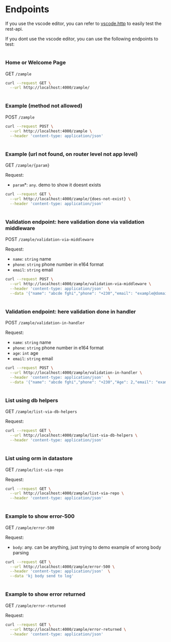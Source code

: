 # Endpoints
If you use the vscode editor, you can refer to [vscode.http](/vscode.http) to easily test the rest-api.

If you dont use the vscode editor, you can use the following endpoints to test:



#
###  Home or Welcome Page
GET `/zample`

```bash
curl --request GET \
  --url http://localhost:4000/zample/ 
```

#
###  Example (method not allowed)
POST `/zample`


```bash
curl --request POST \
  --url http://localhost:4000/zample \
  --header 'content-type: application/json' 
```


#
###  Example (url not found, on router level not app level)
GET `/zample/{param}`


Request:
- `param`*: `any`. demo to show it doesnt exists
```bash
curl --request GET \
  --url http://localhost:4000/zample/{does-not-exist} \
  --header 'content-type: application/json' 
```


#
### Validation endpoint: here validation done via validation middleware
POST `/zample/validation-via-middleware`


Request:
- `name`: ``string`` name
- `phone`: ``string`` phone number in e164 format
- `email`: ``string`` email
```bash
curl --request POST \
  --url http://localhost:4000/zample/validation-via-middleware \
  --header 'content-type: application/json'  \
  --data '{"name": "abcde fghi","phone": "+230","email": "example@domain.com"}'
```


#
###  Validation endpoint: here validation done in handler
POST `/zample/validation-in-handler`

Request:
- `name`: ``string`` name
- `phone`: ``string`` phone number in e164 format
- `age`: ``int`` age 
- `email`: ``string`` email
```bash
curl --request POST \
  --url http://localhost:4000/zample/validation-in-handler \
  --header 'content-type: application/json'  \
  --data '{"name": "abcde fghi","phone": "+230","Age": 2,"email": "example@domain.com"}'
```


#
### List using db helpers
GET `/zample/list-via-db-helpers`

Request:
```bash
curl --request GET \
  --url http://localhost:4000/zample/list-via-db-helpers \
  --header 'content-type: application/json' 
```


#
### List using orm in datastore
GET `/zample/list-via-repo`

Request:
```bash
curl --request GET \
  --url http://localhost:4000/zample/list-via-repo \
  --header 'content-type: application/json' 
```


#
### Example to show error-500
GET `/zample/error-500` 

Request:
- `body`: any.  can be anything, just trying to demo example of wrong body parsing
```bash
curl --request GET \
  --url http://localhost:4000/zample/error-500 \
  --header 'content-type: application/json'  \
  --data 'kj body send to log'
```


#
### Example to show error returned
GET `/zample/error-returned`

Request:
```bash
curl --request GET \
  --url http://localhost:4000/zample/error-returned \
  --header 'content-type: application/json' 
```



 
 